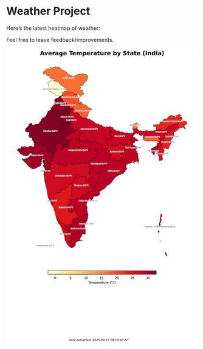 # Weather Project

Here’s the latest heatmap of weather:

Feel free to leave feedback/improvements.

![India Heatmap](docs/assets/india_heatmap.png?v=CAAC41)
